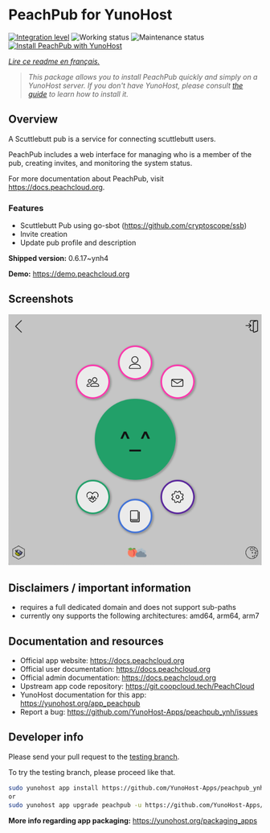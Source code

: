 <!--
N.B.: This README was automatically generated by https://github.com/YunoHost/apps/tree/master/tools/README-generator
It shall NOT be edited by hand.
-->

# PeachPub for YunoHost

[![Integration level](https://dash.yunohost.org/integration/peachpub.svg)](https://dash.yunohost.org/appci/app/peachpub) ![Working status](https://ci-apps.yunohost.org/ci/badges/peachpub.status.svg) ![Maintenance status](https://ci-apps.yunohost.org/ci/badges/peachpub.maintain.svg)  
[![Install PeachPub with YunoHost](https://install-app.yunohost.org/install-with-yunohost.svg)](https://install-app.yunohost.org/?app=peachpub)

*[Lire ce readme en français.](./README_fr.md)*

> *This package allows you to install PeachPub quickly and simply on a YunoHost server.
If you don't have YunoHost, please consult [the guide](https://yunohost.org/#/install) to learn how to install it.*

## Overview

A Scuttlebutt pub is a service for connecting scuttlebutt users.

PeachPub includes a web interface for managing who is a member of the pub, creating invites, and monitoring the system status. 

For more documentation about PeachPub, visit https://docs.peachcloud.org. 

### Features

- Scuttlebutt Pub using go-sbot (https://github.com/cryptoscope/ssb)
- Invite creation 
- Update pub profile and description

**Shipped version:** 0.6.17~ynh4

**Demo:** https://demo.peachcloud.org

## Screenshots

![Screenshot of PeachPub](./doc/screenshots/Peachcloud-Screenshot.png)

## Disclaimers / important information

 - requires a full dedicated domain and does not support sub-paths
 - currently ony supports the following architectures: amd64, arm64, arm7
## Documentation and resources

* Official app website: <https://docs.peachcloud.org>
* Official user documentation: <https://docs.peachcloud.org>
* Official admin documentation: <https://docs.peachcloud.org>
* Upstream app code repository: <https://git.coopcloud.tech/PeachCloud>
* YunoHost documentation for this app: <https://yunohost.org/app_peachpub>
* Report a bug: <https://github.com/YunoHost-Apps/peachpub_ynh/issues>

## Developer info

Please send your pull request to the [testing branch](https://github.com/YunoHost-Apps/peachpub_ynh/tree/testing).

To try the testing branch, please proceed like that.

``` bash
sudo yunohost app install https://github.com/YunoHost-Apps/peachpub_ynh/tree/testing --debug
or
sudo yunohost app upgrade peachpub -u https://github.com/YunoHost-Apps/peachpub_ynh/tree/testing --debug
```

**More info regarding app packaging:** <https://yunohost.org/packaging_apps>
